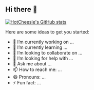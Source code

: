 ## Hi there 👋

[![HotCheesle's GitHub stats](https://github-readme-stats.vercel.app/api?username=HotCheesle&theme=onedark&show_icons=True)](https://github.com/HotCheesle/github-readme-stats)

Here are some ideas to get you started:

- 🔭 I’m currently working on ...
- 🌱 I’m currently learning ...
- 👯 I’m looking to collaborate on ...
- 🤔 I’m looking for help with ...
- 💬 Ask me about ...
- 📫 How to reach me: ...
- 😄 Pronouns: ...
- ⚡ Fun fact: ...

